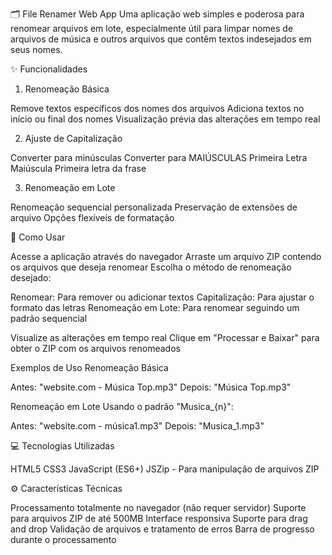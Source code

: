🗂️ File Renamer Web App
Uma aplicação web simples e poderosa para renomear arquivos em lote, especialmente útil para limpar nomes de arquivos de música e outros arquivos que contêm textos indesejados em seus nomes.

✨ Funcionalidades
1. Renomeação Básica

Remove textos específicos dos nomes dos arquivos
Adiciona textos no início ou final dos nomes
Visualização prévia das alterações em tempo real

2. Ajuste de Capitalização

Converter para minúsculas
Converter para MAIÚSCULAS
Primeira Letra Maiúscula
Primeira letra da frase

3. Renomeação em Lote

Renomeação sequencial personalizada
Preservação de extensões de arquivo
Opções flexíveis de formatação

🚀 Como Usar

Acesse a aplicação através do navegador
Arraste um arquivo ZIP contendo os arquivos que deseja renomear
Escolha o método de renomeação desejado:

Renomear: Para remover ou adicionar textos
Capitalização: Para ajustar o formato das letras
Renomeação em Lote: Para renomear seguindo um padrão sequencial


Visualize as alterações em tempo real
Clique em "Processar e Baixar" para obter o ZIP com os arquivos renomeados

Exemplos de Uso
Renomeação Básica

Antes: "website.com - Música Top.mp3"
Depois: "Música Top.mp3"

Renomeação em Lote
Usando o padrão "Musica_{n}":

Antes: "website.com - música1.mp3"
Depois: "Musica_1.mp3"

💻 Tecnologias Utilizadas

HTML5
CSS3
JavaScript (ES6+)
JSZip - Para manipulação de arquivos ZIP

⚙️ Características Técnicas

Processamento totalmente no navegador (não requer servidor)
Suporte para arquivos ZIP de até 500MB
Interface responsiva
Suporte para drag and drop
Validação de arquivos e tratamento de erros
Barra de progresso durante o processamento
